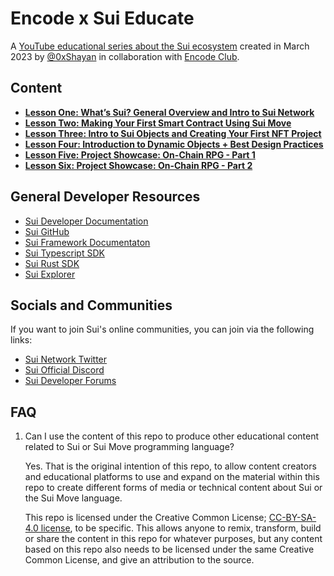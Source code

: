 # Encode x Sui Educate

A [YouTube educational series about the Sui ecosystem](https://www.youtube.com/watch?v=fZRk1E4XmJo&list=PLfEHHr3qexv_aE7p6oDyVtD3WQsDsJngr&ab_channel=EncodeClub) created in March 2023 by [@0xShayan](https://twitter.com/0xShayan) in collaboration with [Encode Club](https://www.encode.club/).

## Content

- [**Lesson One: What’s Sui? General Overview and Intro to Sui Network**](./lesson-1/)
- [**Lesson Two: Making Your First Smart Contract Using Sui Move**](./lesson-2/)
- [**Lesson Three: Intro to Sui Objects and Creating Your First NFT Project**](./lesson-3/)
- [**Lesson Four: Introduction to Dynamic Objects + Best Design Practices**](./lesson-4/)
- [**Lesson Five: Project Showcase: On-Chain RPG - Part 1**](./lesson-5/)
- [**Lesson Six: Project Showcase: On-Chain RPG - Part 2**](./lesson-6/)

## General Developer Resources

- [Sui Developer Documentation](https://docs.sui.io/build)
- [Sui GitHub](https://github.com/MystenLabs/sui)
- [Sui Framework Documentaton](https://github.com/MystenLabs/sui/tree/main/crates/sui-framework/docs)
- [Sui Typescript SDK](https://github.com/MystenLabs/sui/tree/main/sdk/typescript)
- [Sui Rust SDK](https://github.com/MystenLabs/sui/tree/main/crates/sui-sdk)
- [Sui Explorer](https://explorer.sui.io/)

## Socials and Communities

If you want to join Sui's online communities, you can join via the following links:

- [Sui Network Twitter](https://twitter.com/SuiNetwork)
- [Sui Official Discord](https://discord.gg/sui)
- [Sui Developer Forums](https://forums.sui.io/)

## FAQ

1. Can I use the content of this repo to produce other educational content related to Sui or Sui Move programming language?

   Yes. That is the original intention of this repo, to allow content creators and educational platforms to use and expand on the material within this repo to create different forms of media or technical content about Sui or the Sui Move language.

   This repo is licensed under the Creative Common License; [CC-BY-SA-4.0 license](./LICENSE), to be specific. This allows anyone to remix, transform, build or share the content in this repo for whatever purposes, but any content based on this repo also needs to be licensed under the same Creative Common License, and give an attribution to the source.
